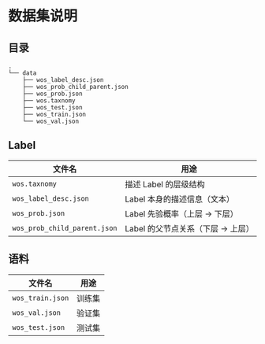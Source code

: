 # 数据集说明

## 目录

```
.
└── data
    ├── wos_label_desc.json
    ├── wos_prob_child_parent.json
    ├── wos_prob.json
    ├── wos.taxnomy
    ├── wos_test.json
    ├── wos_train.json
    └── wos_val.json
```

## Label

| 文件名                          | 用途                    |
|------------------------------|-----------------------|
| `wos.taxnomy`                | 描述 Label 的层级结构        |
| `wos_label_desc.json`        | Label 本身的描述信息（文本）     |
| `wos_prob.json`              | Label 先验概率（上层 → 下层）   |
| `wos_prob_child_parent.json` | Label 的父节点关系（下层 → 上层） |

## 语料
| 文件名                          | 用途                    |
|------------------------------|-----------------------|
| `wos_train.json`             | 训练集                   |
| `wos_val.json`               | 验证集                   |
| `wos_test.json`              | 测试集                   |
